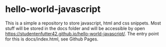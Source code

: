 # hello-world-javascript 
This is a simple a repository to store javascript, html and css snippets. Most stuff will be stored in the docs folder and will be accessible by open https://studentenfutter42.github.io/hello-world-javascript/. The entry point for this is docs/index.html, see Github Pages. 
